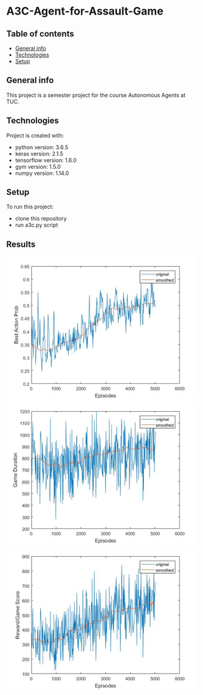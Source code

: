 # A3C-Agent-for-Assault-Game
## Table of contents
* [General info](#general-info)
* [Technologies](#technologies)
* [Setup](#setup)

## General info
This project is a semester project for the course Autonomous Agents at TUC.
	
## Technologies
Project is created with:
* python version: 3.6.5
* keras version:  2.1.5
* tensorflow version: 1.6.0
* gym version: 1.5.0
* numpy version: 1.14.0


	
## Setup
To run this project:
* clone this repository
* run a3c.py script

## Results
![Results](./images/mp.jpg?raw=true "Results")
![Results](./images/de.jpg?raw=true "Results")
![Results](./images/mr.jpg?raw=true "Results")
